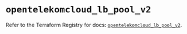 # `opentelekomcloud_lb_pool_v2`

Refer to the Terraform Registry for docs: [`opentelekomcloud_lb_pool_v2`](https://registry.terraform.io/providers/opentelekomcloud/opentelekomcloud/1.36.12/docs/resources/lb_pool_v2).
